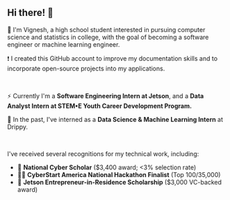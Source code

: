 ## Hi there! 👋

💬 I'm Vignesh, a high school student interested in pursuing computer science and statistics in college, with the goal of becoming a software engineer or machine learning engineer.

❗ I created this GitHub account to improve my  documentation skills and to incorporate open-source projects into my applications.

<br>

⚡ Currently I'm a **Software Engineering Intern at Jetson**, and a **Data Analyst Intern at STEM•E Youth Career Development Program.** 

💼 In the past, I've interned as a **Data Science & Machine Learning Intern** at Drippy.

<br>

I've received several recognitions for my technical work, including:
 - 🎯 **National Cyber Scholar** ($3,400 award; <3% selection rate)
 - 👨‍💻 **CyberStart America National Hackathon Finalist** (Top 100/35,000)
 - 💸 **Jetson Entrepreneur-in-Residence Scholarship** ($3,000 VC-backed award)
